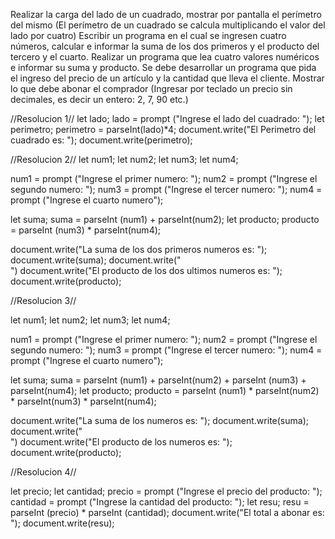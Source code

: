
Realizar la carga del lado de un cuadrado, mostrar por pantalla el perímetro del mismo (El perímetro de un cuadrado se calcula multiplicando el valor del lado por cuatro)
Escribir un programa en el cual se ingresen cuatro números, calcular e informar la suma de los dos primeros y el producto del tercero y el cuarto.
Realizar un programa que lea cuatro valores numéricos e informar su suma y producto.
Se debe desarrollar un programa que pida el ingreso del precio de un artículo y la cantidad que lleva el cliente. Mostrar lo que debe abonar el comprador (Ingresar por teclado un precio sin decimales, es decir un entero: 2, 7, 90 etc.)

//Resolucion 1//
let lado;
lado = prompt ("Ingrese el lado del cuadrado: ");
let perimetro;
perimetro = parseInt(lado)*4;
document.write("El Perimetro del cuadrado es: ");
document.write(perimetro);

//Resolucion 2//
let num1;
let num2;
let num3;
let num4;

num1 = prompt ("Ingrese el primer numero: ");
num2 = prompt ("Ingrese el segundo numero: ");
num3 = prompt ("Ingrese el tercer numero: ");
num4 = prompt ("Ingrese el cuarto numero");

let suma;
suma = parseInt (num1) + parseInt(num2);
let producto;
producto = parseInt (num3) * parseInt(num4);

document.write("La suma de los dos primeros numeros es: ");
document.write(suma);
document.write("<br>")
document.write("El producto de los dos ultimos numeros es: ");
document.write(producto);

//Resolucion 3//

let num1;
let num2;
let num3;
let num4;

num1 = prompt ("Ingrese el primer numero: ");
num2 = prompt ("Ingrese el segundo numero: ");
num3 = prompt ("Ingrese el tercer numero: ");
num4 = prompt ("Ingrese el cuarto numero");

let suma;
suma = parseInt (num1) + parseInt(num2) + parseInt (num3) + parseInt(num4);
let producto;
producto =  parseInt (num1) * parseInt(num2) * parseInt(num3) * parseInt(num4);

document.write("La suma de los  numeros es: ");
document.write(suma);
document.write("<br>")
document.write("El producto de los  numeros es: ");
document.write(producto);

//Resolucion 4//

let precio;
let cantidad;
precio = prompt ("Ingrese el precio del producto: ");
cantidad = prompt ("Ingrese la cantidad del producto: ");
let resu;
resu = parseInt (precio) * parseInt (cantidad);
document.write("El total a abonar es: ");
document.write(resu);

